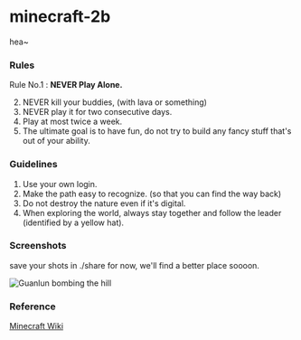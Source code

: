 minecraft-2b
============

hea~

### Rules

Rule No.1 : __NEVER Play Alone.__

2. NEVER kill your buddies, (with lava or something)
3. NEVER play it for two consecutive days.
4. Play at most twice a week.
5. The ultimate goal is to have fun, do not try to build any fancy stuff that's out of your ability.

### Guidelines

1. Use your own login.
2. Make the path easy to recognize. (so that you can find the way back)
3. Do not destroy the nature even if it's digital.
4. When exploring the world, always stay together and follow the leader (identified by a yellow hat).

### Screenshots

save your shots in ./share for now, we'll find a better place soooon.

![Guanlun bombing the hill][guanlun1]

[guanlun1]: https://raw.github.com/ohwang/minecraft-2b/master/share/guanlun-bombing.png

### Reference

[Minecraft Wiki](http://www.minecraftwiki.net/wiki/Air)
